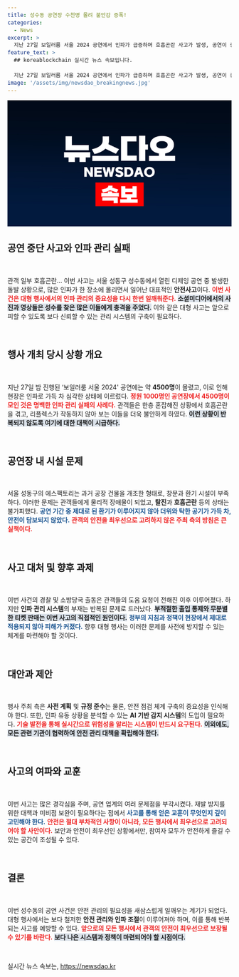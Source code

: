 ```yaml
---
title: 성수동 공연장 수천명 몰려 불안감 증폭!
categories:
  - News
excerpt: >
  지난 27일 보일러룸 서울 2024 공연에서 인파가 급증하며 호흡곤란 사고가 발생, 공연이 중단됐다. 수천 명이 몰렸지만, 사전 안전 관리가 사실상 nonexistent했으며, 대형 참사를 초래할 뻔한 상황에서 주최 측은 전액 환불을 결정했다.
feature_text: >
  ## koreablockchain 실시간 뉴스 속보입니다.

  지난 27일 보일러룸 서울 2024 공연에서 인파가 급증하며 호흡곤란 사고가 발생, 공연이 중단됐다. 수천 명이 몰렸지만, 사전 안전 관리가 사실상 nonexistent했으며, 대형 참사를 초래할 뻔한 상황에서 주최 측은 전액 환불을 결정했다.
image: '/assets/img/newsdao_breakingnews.jpg'
---
```


<p><img src="/assets/img/newsdao_breakingnews.jpg" alt="koreablockchain 속보" /></p>

<h2 data-ke-size="size26">공연 중단 사고와 인파 관리 실패</h2>

<p data-ke-size="size16">&nbsp;</p>

<p>관객 일부 호흡곤란… 이번 사고는 서울 성동구 성수동에서 열린 디제잉 공연 중 발생한 돌발 상황으로, 많은 인파가 한 장소에 몰리면서 일어난 대표적인 <b>안전사고</b>이다. <b><span style="color: #ee2323;">이번 사건은 대형 행사에서의 인파 관리의 중요성을 다시 한번 일깨워준다.</span></b> <b><span style="background-color: #21538527;">소셜미디어에서의 사진과 영상들은 성수를 찾은 많은 이들에게 충격을 주었다.</span></b> 이와 같은 대형 사고는 앞으로 피할 수 있도록 보다 신뢰할 수 있는 관리 시스템의 구축이 필요하다. </p>

<p data-ke-size="size16">&nbsp;</p>

<h2 data-ke-size="size26">행사 개최 당시 상황 개요</h2>

<p data-ke-size="size16">&nbsp;</p>

<p>지난 27일 밤 진행된 ‘보일러룸 서울 2024' 공연에는 약 <b>4500명</b>이 몰렸고, 이로 인해 현장은 인파로 가득 차 심각한 상태에 이르렀다. <b><span style="color: #ee2323;">정원 1000명인 공연장에서 4500명이 모인 것은 명백한 인파 관리 실패의 사례다.</span></b> 관객들은 한층 혼잡해진 상황에서 호흡곤란을 겪고, 리플렉스가 작동하지 않아 보는 이들을 더욱 불안하게 하였다. <b><span style="background-color: #21538527;">이런 상황이 반복되지 않도록 여기에 대한 대책이 시급하다.</span></b></p>

<p data-ke-size="size16">&nbsp;</p>

<h2 data-ke-size="size26">공연장 내 시설 문제</h2>

<p data-ke-size="size16">&nbsp;</p>

<p>서울 성동구의 에스팩토리는 과거 공장 건물을 개조한 형태로, 창문과 환기 시설이 부족하다. 이러한 문제는 관객들에게 물리적 장애물이 되었고, <b>탈진</b>과 <b>호흡곤란</b> 등의 상태는 불가피했다. <b><span style="color: #1a5490;">공연 기간 중 제대로 된 환기가 이루어지지 않아 더위와 탁한 공기가 가득 차, 안전이 담보되지 않았다.</span></b> <b><span style="color: #ee2323;">관객의 안전을 최우선으로 고려하지 않은 주최 측의 방침은 큰 실책이다.</span></b></p>

<p data-ke-size="size16">&nbsp;</p>

<h2 data-ke-size="size26">사고 대처 및 향후 과제</h2>

<p data-ke-size="size16">&nbsp;</p>

<p>이번 사건의 경찰 및 소방당국 출동은 관객들의 도움 요청이 전해진 이후 이루어졌다. 하지만 <b>인파 관리 시스템</b>의 부재는 반복된 문제로 드러났다. <b><span style="background-color: #21538527;">부적절한 출입 통제와 무분별한 티켓 판매는 이번 사고의 직접적인 원인이다.</span></b> <b><span style="color: #1a5490;">정부의 지침과 정책이 현장에서 제대로 적용되지 않아 피해가 커졌다.</span></b> 향후 대형 행사는 이러한 문제를 사전에 방지할 수 있는 체계를 마련해야 할 것이다.</p>

<p data-ke-size="size16">&nbsp;</p>

<h2 data-ke-size="size26">대안과 제안</h2>

<p data-ke-size="size16">&nbsp;</p>

<p>행사 주최 측은 <b>사전 계획</b> 및 <b>규정 준수</b>는 물론, 안전 점검 체계 구축의 중요성을 인식해야 한다. 또한, 인파 유동 상황을 분석할 수 있는 <b>AI 기반 감지 시스템</b>의 도입이 필요하다. <b><span style="color: #ee2323;">기술 발전을 통해 실시간으로 위험성을 알리는 시스템이 반드시 요구된다.</span></b> <b><span style="background-color: #21538527;">이외에도, 모든 관련 기관이 협력하여 안전 관리 대책을 확립해야 한다.</span></b> </p>

<p data-ke-size="size16">&nbsp;</p>

<h2 data-ke-size="size26">사고의 여파와 교훈</h2>

<p data-ke-size="size16">&nbsp;</p>

<p>이번 사고는 많은 경각심을 주며, 공연 업계의 여러 문제점을 부각시켰다. 재발 방지를 위한 대책과 미비점 보완이 필요하다는 점에서 <b><span style="color: #1a5490;">사고를 통해 얻은 교훈이 무엇인지 깊이 고민해야 한다.</span></b> <b><span style="color: #ee2323;">안전은 절대 부차적인 사항이 아니라, 모든 행사에서 최우선으로 고려되어야 할 사안이다.</span></b> 보안과 안전이 최우선인 상황에서만, 참여자 모두가 안전하게 즐길 수 있는 공간이 조성될 수 있다.</p>

<p data-ke-size="size16">&nbsp;</p>

<h2 data-ke-size="size26">결론</h2>

<p data-ke-size="size16">&nbsp;</p>

<p>이번 성수동의 공연 사건은 안전 관리의 필요성을 새삼스럽게 일깨우는 계기가 되었다. 대형 행사에서는 보다 철저한 <b>안전 관리와 인파 조절</b>이 이루어져야 하며, 이를 통해 반복되는 사고를 예방할 수 있다. <b><span style="color: #ee2323;">앞으로의 모든 행사에서 관객의 안전이 최우선으로 보장될 수 있기를 바란다.</span></b> <b><span style="background-color: #21538527;">보다 나은 시스템과 정책이 마련되어야 할 시점이다.</span></b></p>

<p data-ke-size="size16">&nbsp;</p>
실시간 뉴스 속보는, <a href="https://newsdao.kr" rel="dofollow">https://newsdao.kr</a>


